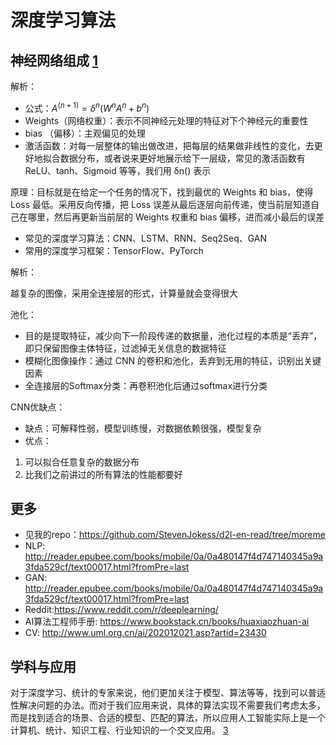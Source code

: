 # 深度学习算法

## 神经网络组成 [1]

解析：

- 公式：$A^{(n+1)}=\delta^{n}\left(W^{n} A^{n}+b^{n}\right)$
- Weights（网络权重）：表示不同神经元处理的特征对下个神经元的重要性
- bias （偏移）：主观偏见的处理
- 激活函数：对每一层整体的输出做改进，把每层的结果做非线性的变化，去更好地拟合数据分布，或者说来更好地展示给下一层级，常见的激活函数有 ReLU、tanh、Sigmoid 等等，我们用 δn() 表示

原理：目标就是在给定一个任务的情况下，找到最优的 Weights 和 bias，使得 Loss 最低。采用反向传播，把 Loss 误差从最后逐层向前传递，使当前层知道自己在哪里，然后再更新当前层的 Weights 权重和 bias 偏移，进而减小最后的误差

- 常见的深度学习算法：CNN、LSTM、RNN、Seq2Seq、GAN
- 常用的深度学习框架：TensorFlow、PyTorch

解析：

越复杂的图像，采用全连接层的形式，计算量就会变得很大

池化：

- 目的是提取特征，减少向下一阶段传递的数据量，池化过程的本质是“丢弃”，即只保留图像主体特征，过滤掉无关信息的数据特征
- 模糊化图像操作：通过 CNN 的卷积和池化，丢弃到无用的特征，识别出关键因素
- 全连接层的Softmax分类：再卷积池化后通过softmax进行分类

CNN优缺点：

- 缺点：可解释性弱，模型训练慢，对数据依赖很强，模型复杂
- 优点：

1. 可以拟合任意复杂的数据分布
1. 比我们之前讲过的所有算法的性能都要好

## 更多

- 见我的repo：https://github.com/StevenJokess/d2l-en-read/tree/moreme
- NLP: http://reader.epubee.com/books/mobile/0a/0a480147f4d747140345a9a3fda529cf/text00017.html?fromPre=last
- GAN: http://reader.epubee.com/books/mobile/0a/0a480147f4d747140345a9a3fda529cf/text00017.html?fromPre=last
- Reddit:https://www.reddit.com/r/deeplearning/
- AI算法工程师手册: https://www.bookstack.cn/books/huaxiaozhuan-ai
- CV: http://www.uml.org.cn/ai/202012021.asp?artid=23430

## 学科与应用

对于深度学习、统计的专家来说，他们更加关注于模型、算法等等，找到可以普适性解决问题的办法。而对于我们应用来说，具体的算法实现不需要我们考虑太多，而是找到适合的场景、合适的模型、匹配的算法，所以应用人工智能实际上是一个计算机、统计、知识工程、行业知识的一个交叉应用。 [3]

[1]: https://www.yinxiang.com/everhub/note/e7f0c50e-dc27-488f-a9f9-35c121e20bb1
[2]: https://github.com/StevenJokess/d2l-en-read/tree/moreme
[3]: http://www.uml.org.cn/ai/201707041.asp
